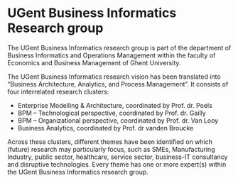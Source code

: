 # UGent Business Informatics Research group

The UGent Business Informatics research group is part of the department of Business Informatics and Operations Management within the faculty of Economics and Business Management of Ghent University.

The UGent Business Informatics research vision has been translated into “Business Architecture, Analytics, and Process Management”. It consists of four interrelated research clusters:

- Enterprise Modelling & Architecture, coordinated by Prof. dr. Poels
- BPM – Technological perspective, coordinated by Prof. dr. Gailly
- BPM – Organizational perspective, coordinated by Prof. dr. Van Looy
- Business Analytics, coordinated by Prof. dr vanden Broucke

Across these clusters, different themes have been identified on which (future) research may particularly focus, such as SMEs, Manufacturing Industry, public sector, healthcare, service sector, business-IT consultancy and disruptive technologies. Every theme has one or more expert(s) within the UGent Business Informatics research group.

